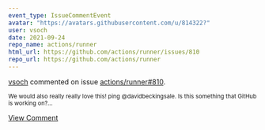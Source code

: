 ```yaml
---
event_type: IssueCommentEvent
avatar: "https://avatars.githubusercontent.com/u/814322?"
user: vsoch
date: 2021-09-24
repo_name: actions/runner
html_url: https://github.com/actions/runner/issues/810
repo_url: https://github.com/actions/runner
---
```


<a href='https://github.com/vsoch' target='_blank'>vsoch</a> commented on issue <a href='https://github.com/actions/runner/issues/810' target='_blank'>actions/runner#810</a>.

<small>We would also really really love this! ping @davidbeckingsale. Is this something that GitHub is working on?...</small>

<a href='https://github.com/actions/runner/issues/810' target='_blank'>View Comment</a>